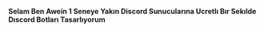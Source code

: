 **Selam Ben Awein 1 Seneye Yakın Discord Sunucularına Ucretlı Bır Sekılde Dıscord Botları Tasarlıyorum**
